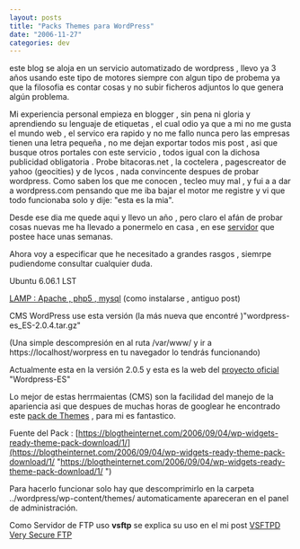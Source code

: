 ```yaml
---
layout: posts
title: "Packs Themes para WordPress"
date: "2006-11-27"
categories: dev
---
```


este blog se aloja en un servicio automatizado de wordpress , llevo ya 3 años usando este tipo de motores siempre con algun tipo de probema ya que la filosofia es contar cosas y no subir ficheros adjuntos lo que genera algún problema.

Mi experiencia personal empieza en blogger , sin pena ni gloria y aprendiendo su lenguaje de etiquetas , el cual odio ya que a mi no me gusta el mundo web , el servico era rapido y no me fallo nunca pero las empresas tienen una letra pequeña , no me dejan exportar todos mis post , asi que busque otros portales con este servicio , todos igual con la dichosa publicidad obligatoria . Probe bitacoras.net , la coctelera , pagescreator de yahoo (geocities) y de lycos , nada convincente despues de probar wordpress. Como saben los que me conocen , tecleo muy mal , y fui a a dar a wordpress.com pensando que me iba bajar el motor me registre y vi que todo funcionaba solo y dije: "esta es la mia".

Desde ese dia me quede aqui y llevo un año , pero claro el afán de probar cosas nuevas me ha llevado a ponermelo en casa , en ese [servidor](https://sicotico.wordpress.com/2006/10/26/mi-server-rustico/ "https://sicotico.wordpress.com/2006/10/26/mi-server-rustico/") que postee hace unas semanas.

Ahora voy a especificar que he necesitado a grandes rasgos , siemrpe pudiendome consultar cualquier duda.

Ubuntu 6.06.1 LST

[LAMP : Apache , php5 , mysql](https://sicotico.wordpress.com/2006/08/17/lamp-ubuntu-apache2-mysql-41-php4/ "https://sicotico.wordpress.com/2006/08/17/lamp-ubuntu-apache2-mysql-41-php4/") (como instalarse , antiguo post)

CMS WordPress use esta versión (la más nueva que encontré )"wordpress-es\_ES-2.0.4.tar.gz"

(Una simple descompresión en al ruta /var/www/ y ir a https://localhost/worpress en tu navegador lo tendrás funcionando)

Actualmente esta en la versión 2.0.5 y esta es la web del [proyecto oficial](https://wordpress-es.sourceforge.net/ "https://wordpress-es.sourceforge.net/") "Wordpress-ES"

Lo mejor de estas herrmaientas (CMS) son la facilidad del manejo de la apariencia asi que despues de muchas horas de googlear he encontrado este [pack de Themes](https://blogtheinternet.com/wp-content/themes/wp-widgets-theme-pack.zip "https://blogtheinternet.com/wp-content/themes/wp-widgets-theme-pack.zip") , para mi es fantastico.

Fuente del Pack : [https://blogtheinternet.com/2006/09/04/wp-widgets-ready-theme-pack-download/1/](https://blogtheinternet.com/2006/09/04/wp-widgets-ready-theme-pack-download/1/ "https://blogtheinternet.com/2006/09/04/wp-widgets-ready-theme-pack-download/1/ ")

Para hacerlo funcionar solo hay que descomprimirlo en la carpeta ../wordpress/wp-content/themes/ automaticamente apareceran en el panel de administración.

Como Servidor de FTP uso **vsftp** se explica su uso en el mi post [VSFTPD Very Secure FTP](https://sicotico.wordpress.com/2006/11/27/vsftpd-very-secure-ftp/ "https://sicotico.wordpress.com/2006/11/27/vsftpd-very-secure-ftp/")
